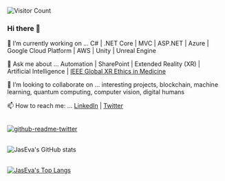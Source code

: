 ![Visitor Count](https://profile-counter.glitch.me/jaseva/count.svg)

### Hi there 👋

<!--
**jaseva/jaseva** is a ✨ _special_ ✨ repository because its `README.md` (this file) appears on your GitHub profile.

Here are some ideas to get you started:

- 🔭 I’m currently working on ...
- 🌱 I’m currently learning ...
- 👯 I’m looking to collaborate on ...
- 🤔 I’m looking for help with ...
- 💬 Ask me about ...
- 📫 How to reach me: ...
- 😄 Pronouns: ...
- ⚡ Fun fact: ...
-->

🔭 I’m currently working on ... C# | .NET Core | MVC | ASP.NET | Azure | Google Cloud Platform | AWS | Unity | Unreal Engine

💬 Ask me about ... Automation | SharePoint | Extended Reality (XR) | Artificial Intelligence | [IEEE Global XR Ethics in Medicine](https://bit.ly/39dlLu5)

👯 I’m looking to collaborate on ... interesting projects, blockchain, machine learning, quantum computing, computer vision, digital humans

📫 How to reach me: ... [LinkedIn](https://bit.ly/3QdM5oj) | [Twitter](https://bit.ly/3O3E3wv)<br><br>

[![github-readme-twitter](https://github-readme-twitter.gazf.vercel.app/api?id=branchbark)](https://github.com/branchbark/github-readme-twitter)<br><br>

![JasEva's GitHub stats](https://github-readme-stats.vercel.app/api?username=jaseva&show_icons=true&theme=radical)<br><br>

[![JasEva's Top Langs](https://github-readme-stats.vercel.app/api/top-langs/?username=jaseva&layout=compact&theme=radical)](https://github.com/jaseva/github-readme-stats)
